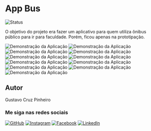 # App Bus

![Status](http://img.shields.io/static/v1?label=Status&message=Descontinuado&color=yellow&style=for-the-badge)

O objetivo do projeto era fazer um aplicativo para quem utiliza ônibus público para ir para faculdade. Porém, ficou apenas na prototipação. 

![Demonstração da Aplicação](./demo.png)
![Demonstração da Aplicação](./demo1.png)
![Demonstração da Aplicação](./demo2.png)
![Demonstração da Aplicação](./demo3.png)
![Demonstração da Aplicação](./demo4.png)
![Demonstração da Aplicação](./demo5.png)
![Demonstração da Aplicação](./demo6.png)
![Demonstração da Aplicação](./demo7.png)
![Demonstração da Aplicação](./demo8.png)
![Demonstração da Aplicação](./demo9.png)
![Demonstração da Aplicação](./demo10.png)

## Autor

Gustavo Cruz Pinheiro

### Me siga nas redes sociais

<a href="https://github.com/Gustavo-Cruz-Pinheiro">![GitHub](https://img.shields.io/badge/github-%23121011.svg?style=for-the-badge&logo=github&logoColor=white)</a>
<a href="https://www.instagram.com/gusttavo.cruz_">![Instagram](https://img.shields.io/badge/Instagram-%23E4405F.svg?style=for-the-badge&logo=Instagram&logoColor=white)</a>
<a href="https://www.facebook.com/gustavocruzpinheiro">![Facebook](https://img.shields.io/badge/Facebook-%231877F2.svg?style=for-the-badge&logo=Facebook&logoColor=white)</a>
<a href="https://www.linkedin.com/in/gustavo-cruz-pinheiro-61b852217/">![LinkedIn](https://img.shields.io/badge/linkedin-%230077B5.svg?style=for-the-badge&logo=linkedin&logoColor=white)</a>
